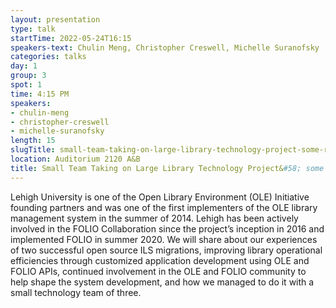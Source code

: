```yaml
---
layout: presentation
type: talk
startTime: 2022-05-24T16:15
speakers-text: Chulin Meng, Christopher Creswell, Michelle Suranofsky
categories: talks
day: 1
group: 3
spot: 1
time: 4:15 PM
speakers:
- chulin-meng
- christopher-creswell
- michelle-suranofsky
length: 15
slugTitle: small-team-taking-on-large-library-technology-project-some-reflection-on-the-quest-for-open-source-library-management-platform-at-lehigh
location: Auditorium 2120 A&B
title: Small Team Taking on Large Library Technology Project&#58; some reflection on the quest for open source library management platform at Lehigh
---
```

Lehigh University is one of the Open Library Environment (OLE) Initiative founding partners and was one of the first implementers of the OLE library management system in the summer of 2014. Lehigh has been actively involved in the FOLIO Collaboration since the project’s inception in 2016 and implemented FOLIO in summer 2020. We will share about our experiences of two successful open source ILS migrations, improving library operational efficiencies through customized application development using OLE and FOLIO APIs, continued involvement in the OLE and FOLIO community to help shape the system development, and how we managed to do it with a small technology team of three.
